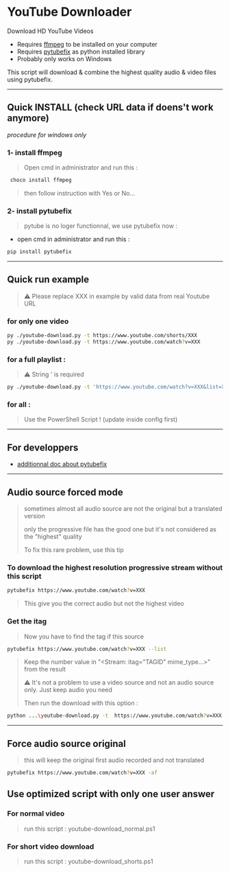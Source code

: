 # YouTube Downloader

Download HD YouTube Videos

- Requires [ffmpeg](https://www.ffmpeg.org/download.html) to be installed on your computer
- Requires [pytubefix](https://github.com/JuanBindez/pytubefix) as python installed library
- Probably only works on Windows

This script will download & combine the highest quality audio & video files using pytubefix.

---

## Quick INSTALL (check URL data if doens't work anymore)
*procedure for windows only*

### 1- install ffmpeg
> Open cmd in administrator and run this :
```bash
 choco install ffmpeg
```
> then follow instruction with Yes or No...
### 2- install pytubefix
> pytube is no loger functionnal, we use pytubefix now :
- open cmd in administrator and run this :
```bash
pip install pytubefix
```

---

## Quick run example
> ⚠️ Please replace XXX in example by valid data from real Youtube URL
### for only one video
```bash
py ./youtube-download.py -t https://www.youtube.com/shorts/XXX
py ./youtube-download.py -t https://www.youtube.com/watch?v=XXX
```
### for a full playlist :
> ⚠️ String ' is required
```bash
py ./youtube-download.py -t 'https://www.youtube.com/watch?v=XXX&list=XXX'
```
### for all :
> Use the PowerShell Script ! (update inside config first)

---

## For developpers

- [additionnal doc about pytubefix](https://korben.info/pytubefix-telechargement-videos-youtube-python.html)

---

## Audio source forced mode

> sometimes almost all audio source are not the original but a translated version
>
> only the progressive file has the good one but it's not considered as the "highest" quality
>
> To fix this rare problem, use this tip

### To download the highest resolution progressive stream without this script
```bash
pytubefix https://www.youtube.com/watch?v=XXX
```
> This give you the correct audio but not the highest video

### Get the itag
> Now you have to find the tag if this source
```bash
pytubefix https://www.youtube.com/watch?v=XXX --list
```
> Keep the number value in "<Stream: itag="TAGID" mime_type...>" from the result
>
> ⚠️ It's not a problem to use a video source and not an audio source only. Just keep audio you need
>
> Then run the download with this option :
```bash
python ...\youtube-download.py -t  https://www.youtube.com/watch?v=XXX -at TAGID
```

---

## Force audio source original
> this will keep the original first audio recorded and not translated
```bash
pytubefix https://www.youtube.com/watch?v=XXX -af
```

## Use optimized script with only one user answer
### For normal video 
> run this script : youtube-download_normal.ps1
### For short video download
> run this script : youtube-download_shorts.ps1
